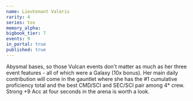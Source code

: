 ```yaml
---
name: Lieutenant Valeris
rarity: 4
series: tos
memory_alpha:
bigbook_tier: 7
events: 9
in_portal: true
published: true
---
```


Abysmal bases, so those Vulcan events don't matter as much as her three event features - all of which were a Galaxy (10x bonus). Her main daily contribution will come in the gauntlet where she has the #1 cumulative proficiency total and the best CMD/SCI and SEC/SCI pair among 4* crew. Strong +9 Acc at four seconds in the arena is worth a look.
